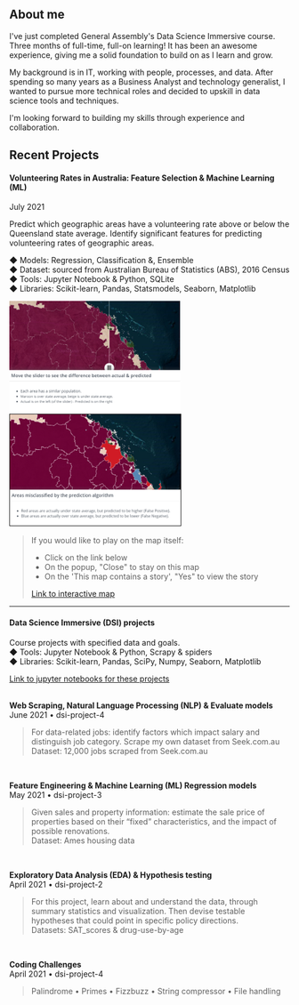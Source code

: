 ## About me

I've just completed General Assembly's Data Science Immersive course. Three months of full-time, full-on learning! It has been an awesome experience, giving me a solid foundation to build on as I learn and grow.  

My background is in IT, working with people, processes, and data. After spending so many years as a Business Analyst and technology generalist, I wanted to pursue more technical roles and decided to upskill in data science tools and techniques.

I'm looking forward to building my skills through experience and collaboration.


## Recent Projects

#### Volunteering Rates in Australia: Feature Selection & Machine Learning (ML)
July 2021

Predict which geographic areas have a volunteering rate above or below the Queensland state average.  Identify significant features for predicting volunteering rates of geographic areas.  

◆ Models: Regression, Classification &, Ensemble  
◆ Dataset: sourced from Australian Bureau of Statistics (ABS), 2016 Census  
◆ Tools: Jupyter Notebook & Python, SQLite  
◆ Libraries: Scikit-learn, Pandas, Statsmodels, Seaborn, Matplotlib  

<img src="./assets/images/national-map_story-p1.png?raw=true" alt="Actual and predicted on map" height="200" class="img" />
<img src="./assets/images/national-map_story-p2.png?raw=true" alt="Misclassified areas shown on map" height="200" border="1px solid #062F4F" /> 

> If you would like to play on the map itself:  
> * Click on the link below  
> * On the popup, "Close" to stay on this map   
> * On the 'This map contains a story', "Yes" to view the story   
> 
> <a target="_blank" rel="noopener noreferrer" href="https://nationalmap.gov.au/#share=s-zwNgwoFYivvblCizv3EVpHTtJUy">Link to interactive map</a>  

---

#### Data Science Immersive (DSI) projects
Course projects with specified data and goals.  
◆ Tools: Jupyter Notebook & Python, Scrapy & spiders  
◆ Libraries: Scikit-learn, Pandas, SciPy, Numpy, Seaborn, Matplotlib  

[Link to jupyter notebooks for these projects](https://github.com/fiona-dee/DSI-projects)  
<br>

**Web Scraping, Natural Language Processing (NLP) & Evaluate models**  
June 2021 • dsi-project-4  
> For data-related jobs: identify factors which impact salary and distinguish job category. Scrape my own dataset from Seek.com.au  
Dataset: 12,000 jobs scraped from Seek.com.au  
<br>  

**Feature Engineering & Machine Learning (ML) Regression models**  
May 2021 • dsi-project-3  
> Given sales and property information: estimate the sale price of properties based on their “fixed” characteristics, and the impact of possible renovations.  
Dataset: Ames housing data  
<br>

**Exploratory Data Analysis (EDA) & Hypothesis testing**  
April 2021 • dsi-project-2  
> For this project, learn about and understand the data, through summary statistics and visualization. Then devise testable hypotheses that could point in specific policy directions.  
Datasets: SAT_scores & drug-use-by-age  
<br>

**Coding Challenges**  
April 2021 • dsi-project-4  
> Palindrome • Primes • Fizzbuzz • String compressor • File handling  

